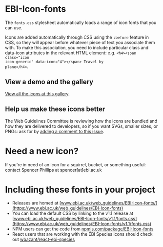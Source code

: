 # EBI-Icon-fonts
The <code>fonts.css</code> stylesheet automatically loads a range of icon fonts that you can use.

Icons are added automatically through CSS using the <code>:before</code> feature in CSS, so they will appear before whatever piece of text you associate them with. To make this association, you need to include particular class and data-icon attributes in the relevant HTML element: e.g. <code>&lt;h4&gt;&lt;span class="icon icon-generic" data-icon="4"&gt;&lt;/span&gt; Travel by plane&lt;/h4&gt;</code>.

## View a demo and the gallery
[View all the icons at this gallery](http://www.ebi.ac.uk/web_guidelines/EBI-Icon-fonts/v1.1/).

## Help us make these icons better
The Web Guidelines Committee is reviewing how the icons are bundled and how they are delivered to developers, so if you want SVGs, smaller sizes, or PNGs: ask for by [adding a comment to this issue](https://github.com/ebiwd/EBI-Icon-fonts/issues/6).

# Need a new icon?
If you're in need of an icon for a squirrel, bucket, or something useful: contact Spencer Phillips at spencer[at]ebi.ac.uk

# Including these fonts in your project
- Releases are homed at [www.ebi.ac.uk/web_guidelines/EBI-Icon-fonts/](https://www.ebi.ac.uk/web_guidelines/EBI-Icon-fonts)
- You can load the default CSS by linking to the v1.1 release at [www.ebi.ac.uk/web_guidelines/EBI-Icon-fonts/v1.1/fonts.css](https://www.ebi.ac.uk/web_guidelines/EBI-Icon-fonts/v1.1/fonts.css)
- NPM users can get the code from [npmjs.com/package/EBI-Icon-fonts](https://www.npmjs.com/package/EBI-Icon-fonts)
- React users that are working with the EBI Species icons should check out [wbazant/react-ebi-species](https://github.com/wbazant/react-ebi-species)
